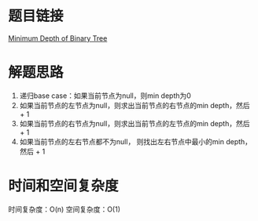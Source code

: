 # 题目链接

[Minimum Depth of Binary Tree](https://leetcode.com/problems/minimum-depth-of-binary-tree/)

# 解题思路

1. 递归base case：如果当前节点为null，则min depth为0
2. 如果当前节点的左节点为null，则求出当前节点的右节点的min depth，然后 + 1
3. 如果当前节点的右节点为null，则求出当前节点的左节点的min depth，然后 + 1
4. 如果当前节点的左右节点都不为null， 则找出左右节点中最小的min depth， 然后 + 1

# 时间和空间复杂度

时间复杂度：O(n)
空间复杂度：O(1)
